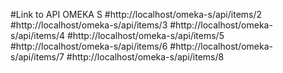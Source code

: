 #Link to API OMEKA S
#http://localhost/omeka-s/api/items/2
#http://localhost/omeka-s/api/items/3
#http://localhost/omeka-s/api/items/4
#http://localhost/omeka-s/api/items/5
#http://localhost/omeka-s/api/items/6
#http://localhost/omeka-s/api/items/7
#http://localhost/omeka-s/api/items/8
